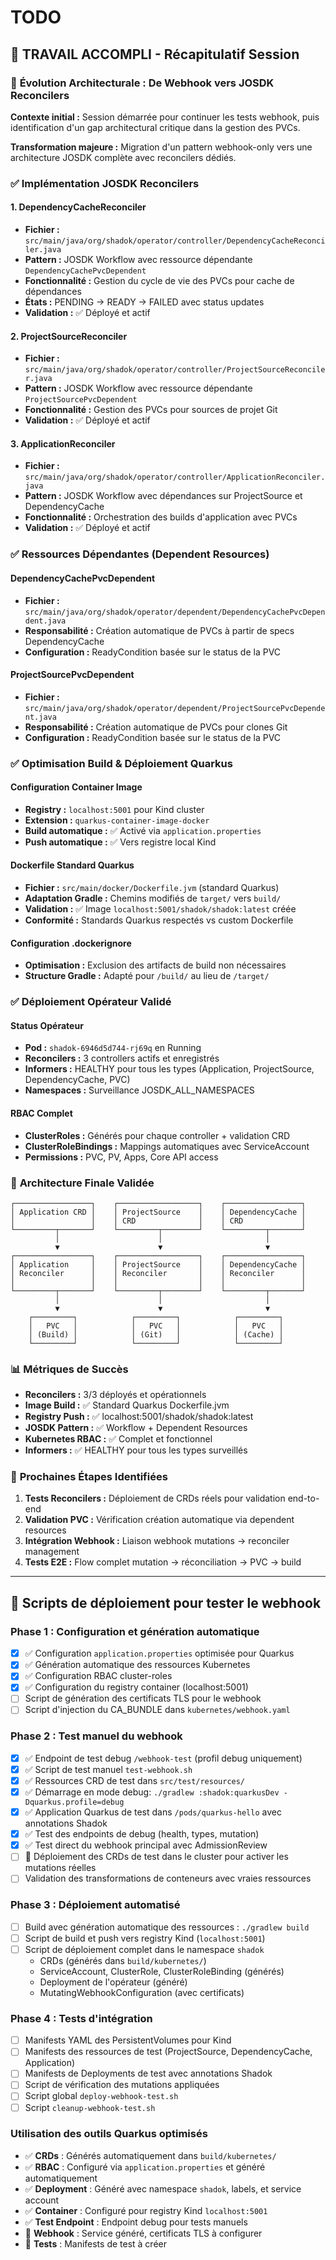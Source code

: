 # TODO

## 📝 **TRAVAIL ACCOMPLI - Récapitulatif Session**

### 🎯 **Évolution Architecturale : De Webhook vers JOSDK Reconcilers**

**Contexte initial :** Session démarrée pour continuer les tests webhook, puis identification d'un gap architectural critique dans la gestion des PVCs.

**Transformation majeure :** Migration d'un pattern webhook-only vers une architecture JOSDK complète avec reconcilers dédiés.

### ✅ **Implémentation JOSDK Reconcilers**

#### 1. **DependencyCacheReconciler**

- **Fichier :** `src/main/java/org/shadok/operator/controller/DependencyCacheReconciler.java`
- **Pattern :** JOSDK Workflow avec ressource dépendante `DependencyCachePvcDependent`
- **Fonctionnalité :** Gestion du cycle de vie des PVCs pour cache de dépendances
- **États :** PENDING → READY → FAILED avec status updates
- **Validation :** ✅ Déployé et actif

#### 2. **ProjectSourceReconciler**

- **Fichier :** `src/main/java/org/shadok/operator/controller/ProjectSourceReconciler.java`
- **Pattern :** JOSDK Workflow avec ressource dépendante `ProjectSourcePvcDependent`
- **Fonctionnalité :** Gestion des PVCs pour sources de projet Git
- **Validation :** ✅ Déployé et actif

#### 3. **ApplicationReconciler**

- **Fichier :** `src/main/java/org/shadok/operator/controller/ApplicationReconciler.java`
- **Pattern :** JOSDK Workflow avec dépendances sur ProjectSource et DependencyCache
- **Fonctionnalité :** Orchestration des builds d'application avec PVCs
- **Validation :** ✅ Déployé et actif

### ✅ **Ressources Dépendantes (Dependent Resources)**

#### DependencyCachePvcDependent

- **Fichier :** `src/main/java/org/shadok/operator/dependent/DependencyCachePvcDependent.java`
- **Responsabilité :** Création automatique de PVCs à partir de specs DependencyCache
- **Configuration :** ReadyCondition basée sur le status de la PVC

#### ProjectSourcePvcDependent

- **Fichier :** `src/main/java/org/shadok/operator/dependent/ProjectSourcePvcDependent.java`
- **Responsabilité :** Création automatique de PVCs pour clones Git
- **Configuration :** ReadyCondition basée sur le status de la PVC

### ✅ **Optimisation Build & Déploiement Quarkus**

#### Configuration Container Image

- **Registry :** `localhost:5001` pour Kind cluster
- **Extension :** `quarkus-container-image-docker`
- **Build automatique :** ✅ Activé via `application.properties`
- **Push automatique :** ✅ Vers registre local Kind

#### Dockerfile Standard Quarkus

- **Fichier :** `src/main/docker/Dockerfile.jvm` (standard Quarkus)
- **Adaptation Gradle :** Chemins modifiés de `target/` vers `build/`
- **Validation :** ✅ Image `localhost:5001/shadok/shadok:latest` créée
- **Conformité :** Standards Quarkus respectés vs custom Dockerfile

#### Configuration .dockerignore

- **Optimisation :** Exclusion des artifacts de build non nécessaires
- **Structure Gradle :** Adapté pour `/build/` au lieu de `/target/`

### ✅ **Déploiement Opérateur Validé**

#### Status Opérateur

- **Pod :** `shadok-6946d5d744-rj69q` en Running
- **Reconcilers :** 3 controllers actifs et enregistrés
- **Informers :** HEALTHY pour tous les types (Application, ProjectSource, DependencyCache, PVC)
- **Namespaces :** Surveillance JOSDK_ALL_NAMESPACES

#### RBAC Complet

- **ClusterRoles :** Générés pour chaque controller + validation CRD
- **ClusterRoleBindings :** Mappings automatiques avec ServiceAccount
- **Permissions :** PVC, PV, Apps, Core API access

### 🎯 **Architecture Finale Validée**

```text
┌─────────────────┐    ┌──────────────────┐    ┌─────────────────┐
│ Application CRD │    │ ProjectSource    │    │ DependencyCache │
│                 │    │ CRD              │    │ CRD             │
└─────────┬───────┘    └─────────┬────────┘    └─────────┬───────┘
          │                      │                       │
          ▼                      ▼                       ▼
┌─────────────────┐    ┌──────────────────┐    ┌─────────────────┐
│ Application     │    │ ProjectSource    │    │ DependencyCache │
│ Reconciler      │    │ Reconciler       │    │ Reconciler      │
│                 │    │                  │    │                 │
└─────────┬───────┘    └─────────┬────────┘    └─────────┬───────┘
          │                      │                       │
          ▼                      ▼                       ▼
    ┌─────────┐            ┌─────────┐            ┌─────────┐
    │   PVC   │            │   PVC   │            │   PVC   │
    │ (Build) │            │ (Git)   │            │ (Cache) │
    └─────────┘            └─────────┘            └─────────┘
```

### 📊 **Métriques de Succès**

- **Reconcilers :** 3/3 déployés et opérationnels
- **Image Build :** ✅ Standard Quarkus Dockerfile.jvm
- **Registry Push :** ✅ localhost:5001/shadok/shadok:latest
- **JOSDK Pattern :** ✅ Workflow + Dependent Resources
- **Kubernetes RBAC :** ✅ Complet et fonctionnel
- **Informers :** ✅ HEALTHY pour tous les types surveillés

### 🔄 **Prochaines Étapes Identifiées**

1. **Tests Reconcilers :** Déploiement de CRDs réels pour validation end-to-end
2. **Validation PVC :** Vérification création automatique via dependent resources
3. **Intégration Webhook :** Liaison webhook mutations → reconciler management
4. **Tests E2E :** Flow complet mutation → réconciliation → PVC → build

---

## 🚀 Scripts de déploiement pour tester le webhook

### Phase 1 : Configuration et génération automatique

- [x] ✅ Configuration `application.properties` optimisée pour Quarkus
- [x] ✅ Génération automatique des ressources Kubernetes
- [x] ✅ Configuration RBAC cluster-roles
- [x] ✅ Configuration du registry container (localhost:5001)
- [ ] Script de génération des certificats TLS pour le webhook
- [ ] Script d'injection du CA_BUNDLE dans `kubernetes/webhook.yaml`

### Phase 2 : Test manuel du webhook

- [x] ✅ Endpoint de test debug `/webhook-test` (profil debug uniquement)
- [x] ✅ Script de test manuel `test-webhook.sh`
- [x] ✅ Ressources CRD de test dans `src/test/resources/`
- [x] ✅ Démarrage en mode debug:
      `./gradlew :shadok:quarkusDev -Dquarkus.profile=debug`
- [x] ✅ Application Quarkus de test dans `/pods/quarkus-hello` avec annotations
      Shadok
- [x] ✅ Test des endpoints de debug (health, types, mutation)
- [x] ✅ Test direct du webhook principal avec AdmissionReview
- [ ] 🔧 Déploiement des CRDs de test dans le cluster pour activer les mutations
      réelles
- [ ] Validation des transformations de conteneurs avec vraies ressources

### Phase 3 : Déploiement automatisé

- [ ] Build avec génération automatique des ressources : `./gradlew build`
- [ ] Script de build et push vers registry Kind (`localhost:5001`)
- [ ] Script de déploiement complet dans le namespace `shadok`
  - CRDs (générés dans `build/kubernetes/`)
  - ServiceAccount, ClusterRole, ClusterRoleBinding (générés)
  - Deployment de l'opérateur (généré)
  - MutatingWebhookConfiguration (avec certificats)

### Phase 4 : Tests d'intégration

- [ ] Manifests YAML des PersistentVolumes pour Kind
- [ ] Manifests des ressources de test (ProjectSource, DependencyCache,
      Application)
- [ ] Manifests de Deployments de test avec annotations Shadok
- [ ] Script de vérification des mutations appliquées
- [ ] Script global `deploy-webhook-test.sh`
- [ ] Script `cleanup-webhook-test.sh`

### Utilisation des outils Quarkus optimisés

- ✅ **CRDs** : Générés automatiquement dans `build/kubernetes/`
- ✅ **RBAC** : Configuré via `application.properties` et généré automatiquement
- ✅ **Deployment** : Généré avec namespace `shadok`, labels, et service account
- ✅ **Container** : Configuré pour registry Kind `localhost:5001`
- ✅ **Test Endpoint** : Endpoint debug pour tests manuels
- 🔧 **Webhook** : Service généré, certificats TLS à configurer
- 🔧 **Tests** : Manifests de test à créer
